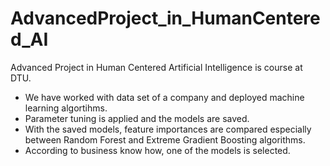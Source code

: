 # AdvancedProject_in_HumanCentered_AI
Advanced Project in Human Centered Artificial Intelligence is course at DTU.

- We have worked with data set of a company and deployed machine learning algortihms.
- Parameter tuning is applied and the models are saved.
- With the saved models, feature importances are compared especially between Random Forest and Extreme Gradient Boosting algorithms. 
- According to business know how, one of the models is selected.
